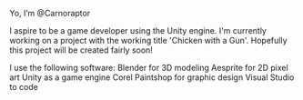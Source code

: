Yo, I’m @Carnoraptor

I aspire to be a game developer using the Unity engine. I'm currently working on a project with the working title 'Chicken with a Gun'. Hopefully this project will be
created fairly soon! 

I use the following software:
Blender for 3D modeling
Aesprite for 2D pixel art
Unity as a game engine
Corel Paintshop for graphic design
Visual Studio to code


